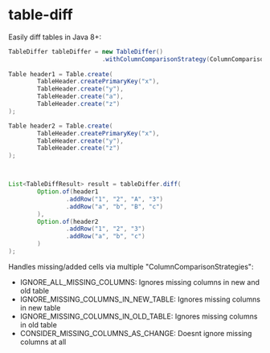 # table-diff

Easily diff tables in Java 8+:

```Java
TableDiffer tableDiffer = new TableDiffer()
                          .withColumnComparisonStrategy(ColumnComparisonStrategies.IGNORE_ALL_MISSING_COLUMNS);
                              
Table header1 = Table.create(
        TableHeader.createPrimaryKey("x"),
        TableHeader.create("y"),
        TableHeader.create("a"),
        TableHeader.create("z")
);

Table header2 = Table.create(
        TableHeader.createPrimaryKey("x"),
        TableHeader.create("y"),
        TableHeader.create("z")
);



List<TableDiffResult> result = tableDiffer.diff(
        Option.of(header1
                .addRow("1", "2", "A", "3")
                .addRow("a", "b", "B", "c")
        ),
        Option.of(header2
                .addRow("1", "2", "3")
                .addRow("a", "b", "c")
        )
);
```

Handles missing/added cells via multiple "ColumnComparisonStrategies":

* IGNORE_ALL_MISSING_COLUMNS: Ignores missing columns in new and old table
* IGNORE_MISSING_COLUMNS_IN_NEW_TABLE: Ignores missing columns in new table
* IGNORE_MISSING_COLUMNS_IN_OLD_TABLE: Ignores missing columns in old table
* CONSIDER_MISSING_COLUMNS_AS_CHANGE: Doesnt ignore missing columns at all
